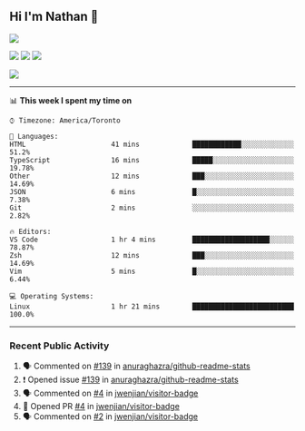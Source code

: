 ## Hi I'm Nathan 👋

![](https://visitor-badge.laobi.icu/badge?page_id=nathan13888.visiter.badge)

[![](https://img.shields.io/badge/OS-Ubuntu-blue?style=flat-square&logo=ubuntu&logoColor=white)](https://en.wikipedia.org/wiki/Linux)
[![](https://img.shields.io/badge/Editor-VSCodeInsiders-blue?style=flat-square&logo=visual-studio-code&logoColor=white)](https://code.visualstudio.com/)
[![](https://img.shields.io/badge/Editor-Neovim-blue?style=flat-square&logo=vim&logoColor=white)](https://github.com/neovim/neovim)

![](https://github-readme-stats.vercel.app/api?username=Nathan13888&show_icons=true&theme=dracula&hide=["stars"]&count_private=true)

<!--![](https://github-readme-stats.vercel.app/api/top-langs/?username=Nathan13888)-->

---

<!--### 📊 Weekly Development Breakdown-->
<!--START_SECTION:waka-->
📊 **This week I spent my time on** 

```text
⌚︎ Timezone: America/Toronto

💬 Languages: 
HTML                     41 mins             ████████████░░░░░░░░░░░░░   51.2% 
TypeScript               16 mins             █████░░░░░░░░░░░░░░░░░░░░   19.78% 
Other                    12 mins             ███░░░░░░░░░░░░░░░░░░░░░░   14.69% 
JSON                     6 mins              █░░░░░░░░░░░░░░░░░░░░░░░░   7.38% 
Git                      2 mins              ░░░░░░░░░░░░░░░░░░░░░░░░░   2.82%

🔥 Editors: 
VS Code                  1 hr 4 mins         ███████████████████░░░░░░   78.87% 
Zsh                      12 mins             ███░░░░░░░░░░░░░░░░░░░░░░   14.69% 
Vim                      5 mins              █░░░░░░░░░░░░░░░░░░░░░░░░   6.44%

💻 Operating Systems: 
Linux                    1 hr 21 mins        █████████████████████████   100.0%

```


<!--END_SECTION:waka-->

---

### Recent Public Activity

<!--START_SECTION:activity-->
1. 🗣 Commented on [#139](https://github.com//anuraghazra/github-readme-stats/issues/139) in [anuraghazra/github-readme-stats](https://github.com//anuraghazra/github-readme-stats)
2. ❗️ Opened issue [#139](https://github.com//anuraghazra/github-readme-stats/issues/139) in [anuraghazra/github-readme-stats](https://github.com//anuraghazra/github-readme-stats)
3. 🗣 Commented on [#4](https://github.com//jwenjian/visitor-badge/issues/4) in [jwenjian/visitor-badge](https://github.com//jwenjian/visitor-badge)
4. 💪 Opened PR [#4](https://github.com//jwenjian/visitor-badge/pull/4) in [jwenjian/visitor-badge](https://github.com//jwenjian/visitor-badge)
5. 🗣 Commented on [#2](https://github.com//jwenjian/visitor-badge/issues/2) in [jwenjian/visitor-badge](https://github.com//jwenjian/visitor-badge)
<!--END_SECTION:activity-->
